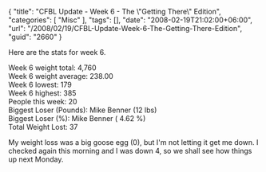 {
	"title": "CFBL Update - Week 6 - The \\\"Getting There\\\" Edition",
	"categories": [
		"Misc"
	],
	"tags": [],
	"date": "2008-02-19T21:02:00+06:00",
	"url": "/2008/02/19/CFBL-Update-Week-6-The-Getting-There-Edition",
	"guid": "2660"
}

Here are the stats for week 6. 

Week 6 weight total: 4,760<br />
Week 6 weight average: 238.00<br />
Week 6 lowest: 179<br />
Week 6 highest: 385<br />
People this week: 20<br />
Biggest Loser (Pounds): Mike Benner (12 lbs)<br />
Biggest Loser (%): Mike Benner ( 4.62 %)<br />
Total Weight Lost: 37<br />

My weight loss was a big goose egg (0), but I'm not letting it get me down. I checked again this morning and I was down 4, so we shall see how things up next Monday.